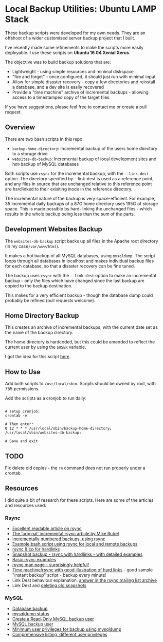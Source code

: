 Local Backup Utilities: Ubuntu LAMP Stack
==========================================
These backup scripts were developed for my own needs. They are an offshoot of a wider customised server backup project that I built.

I've recently made some refinements to make the scripts more easily deployable. I use these scripts on **Ubuntu 16.04 Xenial Xerus**.

The objective was to build backup solutions that are:

* Lightweight - using simple resources and minimal diskspace
* "fire and forget" - once configured, it should just run with minimal input
* Allow for simple disaster recovery - copy a few directories and reinstall a database, and a dev site is easily recovered
* Provide a "time machine" archive of incremental backups - allowing access to a timestamped copy of the target files

If you have suggestions, please feel free to contact me or create a pull request.

## Overview
There are two bash scripts in this repo:

* `backup-home-directory`: Incremental backup of the users home directory to a storage drive
* `websites-db-backup`: Incremental backup of local development sites and hot-backup of MySQL databases

Both scripts use `rsync` for the incremental backup, with the `--link-dest` option. The directory specified by --link-dest is used as a reference point, and any files in source that are unchanged relative to this reference point are hardlinked to their exisiting inode in the reference directory.

The incremental nature of the backup is very space-efficient. For example, 35 incremental daily backups of a 87G home directory uses 195G of storage space. This is made possible by hard-linking the unchanged files - which results in the whole backup being less than the sum of the parts.

## Development Websites Backup
The `websites-db-backup` script backs up all files in the Apache root directory (in my case`/var/www/html`).

It makes a hot backup of all MySQL databases, using `mysqldump`. The script loops through all databases in localhost and makes individual backup files for each database, so that a disaster recovery can be fine tuned.

The backup uses `rsync` with the `--link-dest` option to make an incremental backup - only the files which have changed since the last backup are copied to the backup destination.

This makes for a very efficient backup - though the database dump could probably be refined (pull requests welcome).

## Home Directory Backup
This creates an archive of incremental backups, with the current date set as the name of the backup directory.

The home directory is hardcoded, but this could be amended to reflect the current user by using the `$USER` variable.

I got the idea for this script [here](https://blog.interlinked.org/tutorials/rsync_time_machine.html).

## How to Use
Add both scripts to `/usr/local/sbin`. Scripts should be owned by root, with 755 permissions.

Add the scripts as a cronjob to run daily:

~~~

# setup cronjob:
crontab -e

# Then enter:
0 12 * * * /usr/local/sbin/backup-home-directory; /usr/local/sbin/websites-db-backup;

# Save and exit
~~~

## TODO
Fix delete old copies - the `rm` command does not run properly under a crontab.

## Resources
I did quite a bit of research for these scripts. Here are some of the articles and resources used:

### Rsync

* [Excellent readable article on rsync](http://www.sanitarium.net/golug/rsync_backups_2010.html)
* [The 'original' incremental rsync article by Mike Rubel](http://www.mikerubel.org/computers/rsync_snapshots/)
* [Incrementally numbered backups, using rsync](https://jimmyg.org/blog/2007/incremental-backups-using-rsync.html)
* [Example bash script using rsync for local and remote backups](http://stromberg.dnsalias.org/~strombrg/Backup.remote.html)
* [rsync & cp for hardlinks](http://earlruby.org/2013/05/creating-differential-backups-with-hard-links-and-rsync/)
* [Snapshot backup  - rsync with hardlinks - with detailed examples](http://www.pointsoftware.ch/en/howto-local-and-remote-snapshot-backup-using-rsync-with-hard-links/)
* [Basic rsync examples](http://www.thegeekstuff.com/2010/09/rsync-command-examples/)
* [rsync man page - surprisingly helpful!](http://linux.die.net/man/1/rsync)
* [Time machine/rsync with good illustration of hard links](http://linux.die.net/man/1/rsync) - good sample "instant backup" script - backup every minute!
* Link Dest behaviour explanation: [answer in the rsync mailing list archive](https://lists.samba.org/archive/rsync/2010-February/024649.html)
* Link Dest and [deleting old snapshots](https://lists.samba.org/archive/rsync/2010-February/024654.html)

### MySQL
* [Database backup](http://simon-davies.name/bash/backing-up-mysql-databases)
* [mysqldump status](http://serverfault.com/questions/249853/does-mysqldump-return-a-status)
* [Create a Read-Only MySQL backup user](http://bencane.com/2011/12/12/creating-a-read-only-backup-user-for-mysqldump/)
* [MySQL backup user](http://blog.roozbehk.com/post/25580691418/mysql-user-to-backup-databases)
* [Minimum user privileges for backup using mysqldump](http://patrickv.info/wordpress/2013/04/privileges-necessary-for-mysqldump/)
* [Comprehensive listing, different user privileges](http://www.muck.net/59/mysql-minimum-permissions-for-backup-using-mysqldump)
